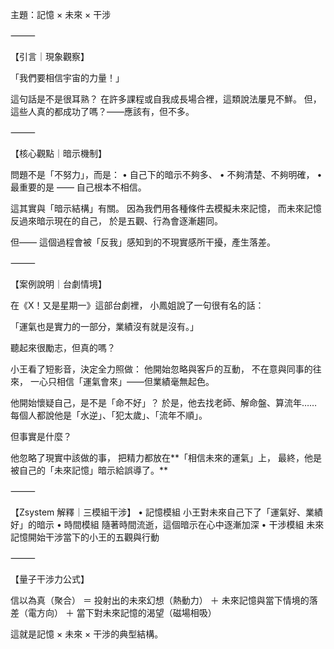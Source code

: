 主題：記憶 × 未來 × 干涉

⸻

【引言｜現象觀察】

「我們要相信宇宙的力量！」

這句話是不是很耳熟？
在許多課程或自我成長場合裡，這類說法屢見不鮮。
但，這些人真的都成功了嗎？——應該有，但不多。

⸻

【核心觀點｜暗示機制】

問題不是「不努力」，而是：
	•	自己下的暗示不夠多、
	•	不夠清楚、不夠明確，
	•	最重要的是 —— 自己根本不相信。

這其實與「暗示結構」有關。
因為我們用各種條件去模擬未來記憶，
而未來記憶反過來暗示現在的自己，
於是五觀、行為會逐漸趨同。

但——
這個過程會被「反我」感知到的不現實感所干擾，產生落差。

⸻

【案例說明｜台劇情境】

在《X！又是星期一》這部台劇裡，
小鳳姐說了一句很有名的話：

「運氣也是實力的一部分，業績沒有就是沒有。」

聽起來很勵志，但真的嗎？

小王看了短影音，決定全力照做：
他開始忽略與客戶的互動，
不在意與同事的往來，
一心只相信「運氣會來」——但業績毫無起色。

他開始懷疑自己，是不是「命不好」？
於是，他去找老師、解命盤、算流年……
每個人都說他是「水逆」、「犯太歲」、「流年不順」。

但事實是什麼？

他忽略了現實中該做的事，
把精力都放在**「相信未來的運氣」上，
最終，他是被自己的「未來記憶」暗示給誤導了。**

⸻

【Zsystem 解釋｜三模組干涉】
	•	記憶模組
小王對未來自己下了「運氣好、業績好」的暗示
	•	時間模組
隨著時間流逝，這個暗示在心中逐漸加深
	•	干涉模組
未來記憶開始干涉當下的小王的五觀與行動

⸻

【量子干涉力公式】

信以為真（聚合）
＝ 投射出的未來幻想（熱動力）
＋ 未來記憶與當下情境的落差（電方向）
＋ 當下對未來記憶的渴望（磁場相吸）

這就是記憶 × 未來 × 干涉的典型結構。

